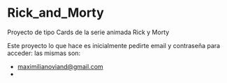 # Rick_and_Morty
Proyecto de tipo Cards de la serie animada Rick y Morty

Este proyecto lo que hace es inicialmente pedirte email y contraseña para acceder: las mismas son:
- maximilianoviand@gmail.com
- 
